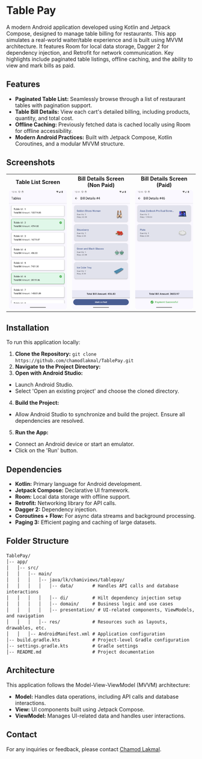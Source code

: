 
# Table Pay

A modern Android application developed using Kotlin and Jetpack Compose, designed to manage table billing for restaurants. This app simulates a real-world waiter/table experience and is built using MVVM architecture. It features Room for local data storage, Dagger 2 for dependency injection, and Retrofit for network communication. Key highlights include paginated table listings, offline caching, and the ability to view and mark bills as paid.

## Features

- **Paginated Table List:** Seamlessly browse through a list of restaurant tables with pagination support.
- **Table Bill Details:** View each cart's detailed billing, including products, quantity, and total cost.
- **Offline Caching:** Previously fetched data is cached locally using Room for offline accessibility.
- **Modern Android Practices:** Built with Jetpack Compose, Kotlin Coroutines, and a modular MVVM structure.

## Screenshots

<table>
  <tr>
    <th align="center"><b>Table List Screen</b></th>
    <th align="center"><b>Bill Details Screen (Non Paid)</b></th>
    <th align="center"><b>Bill Details Screen (Paid)</b></th>
  </tr>
  <tr>
    <td><img src="https://github.com/chamodlakmal/TablePay/blob/main/screenshots/Table%20List.png" width="400"></td>
    <td><img src="https://github.com/chamodlakmal/TablePay/blob/main/screenshots/Bill%20Details%20Non%20Paid.png" width="400"></td>
    <td><img src="https://github.com/chamodlakmal/TablePay/blob/main/screenshots/Bill%20Details%20Paid.png" width="400"></td>
  </tr>
</table>

## Installation

To run this application locally:

1. **Clone the Repository:** ```git clone https://github.com/chamodlakmal/TablePay.git```
2. **Navigate to the Project Directory:**
3. **Open with Android Studio:**
- Launch Android Studio.
- Select 'Open an existing project' and choose the cloned directory.
4. **Build the Project:**
- Allow Android Studio to synchronize and build the project. Ensure all dependencies are resolved.
5. **Run the App:**
- Connect an Android device or start an emulator.
- Click on the 'Run' button.

## Dependencies

- **Kotlin:** Primary language for Android development.
- **Jetpack Compose:** Declarative UI framework.
- **Room:** Local data storage with offline support.
- **Retrofit:** Networking library for API calls.
- **Dagger 2:** Dependency injection.
- **Coroutines + Flow:** For async data streams and background processing.
- **Paging 3:** Efficient paging and caching of large datasets.

## Folder Structure
```
TablePay/
│-- app/
│   │-- src/
│   │   │-- main/
│   │   │   │-- java/lk/chamiviews/tablepay/
│   │   │   │   │-- data/       # Handles API calls and database interactions
│   │   │   │   │-- di/         # Hilt dependency injection setup
│   │   │   │   │-- domain/     # Business logic and use cases
│   │   │   │   │-- presentation/ # UI-related components, ViewModels, and navigation
│   │   │   │-- res/            # Resources such as layouts, drawables, etc.
│   │   │-- AndroidManifest.xml # Application configuration
│-- build.gradle.kts            # Project-level Gradle configuration
│-- settings.gradle.kts         # Gradle settings
│-- README.md                   # Project documentation
```

## Architecture

This application follows the Model-View-ViewModel (MVVM) architecture:

- **Model:** Handles data operations, including API calls and database interactions.
- **View:** UI components built using Jetpack Compose.
- **ViewModel:** Manages UI-related data and handles user interactions.

## Contact

For any inquiries or feedback, please contact [Chamod Lakmal](https://github.com/chamodlakmal).

